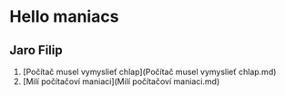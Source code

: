 # Hello maniacs
## Jaro Filip

1. [Počítač musel vymyslieť chlap](Počítač musel vymyslieť chlap.md)
2. [Milí počítačoví maniaci](Milí počítačoví maniaci.md)
